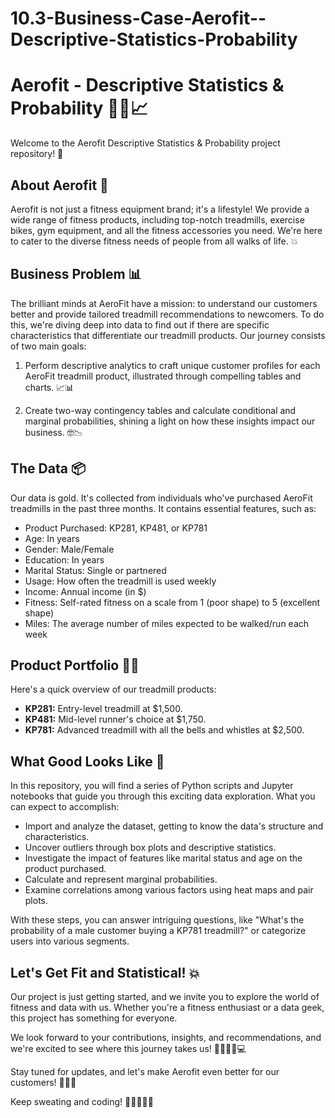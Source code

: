 # 10.3-Business-Case-Aerofit--Descriptive-Statistics-Probability

# Aerofit - Descriptive Statistics & Probability 🏋️‍♀️📈

Welcome to the Aerofit Descriptive Statistics & Probability project repository! 🚀

## About Aerofit 💪

Aerofit is not just a fitness equipment brand; it's a lifestyle! We provide a wide range of fitness products, including top-notch treadmills, exercise bikes, gym equipment, and all the fitness accessories you need. We're here to cater to the diverse fitness needs of people from all walks of life. 💥

## Business Problem 📊

The brilliant minds at AeroFit have a mission: to understand our customers better and provide tailored treadmill recommendations to newcomers. To do this, we're diving deep into data to find out if there are specific characteristics that differentiate our treadmill products. Our journey consists of two main goals:

1. Perform descriptive analytics to craft unique customer profiles for each AeroFit treadmill product, illustrated through compelling tables and charts. 📈📊

2. Create two-way contingency tables and calculate conditional and marginal probabilities, shining a light on how these insights impact our business. 🤓📉

## The Data 📦

Our data is gold. It's collected from individuals who've purchased AeroFit treadmills in the past three months. It contains essential features, such as:

- Product Purchased: KP281, KP481, or KP781
- Age: In years
- Gender: Male/Female
- Education: In years
- Marital Status: Single or partnered
- Usage: How often the treadmill is used weekly
- Income: Annual income (in $)
- Fitness: Self-rated fitness on a scale from 1 (poor shape) to 5 (excellent shape)
- Miles: The average number of miles expected to be walked/run each week

## Product Portfolio 🏃‍♂️

Here's a quick overview of our treadmill products:

- **KP281:** Entry-level treadmill at $1,500.
- **KP481:** Mid-level runner's choice at $1,750.
- **KP781:** Advanced treadmill with all the bells and whistles at $2,500.

## What Good Looks Like 🌟

In this repository, you will find a series of Python scripts and Jupyter notebooks that guide you through this exciting data exploration. What you can expect to accomplish:

- Import and analyze the dataset, getting to know the data's structure and characteristics.
- Uncover outliers through box plots and descriptive statistics.
- Investigate the impact of features like marital status and age on the product purchased.
- Calculate and represent marginal probabilities.
- Examine correlations among various factors using heat maps and pair plots.

With these steps, you can answer intriguing questions, like "What's the probability of a male customer buying a KP781 treadmill?" or categorize users into various segments.

## Let's Get Fit and Statistical! 💥

Our project is just getting started, and we invite you to explore the world of fitness and data with us. Whether you're a fitness enthusiast or a data geek, this project has something for everyone. 

We look forward to your contributions, insights, and recommendations, and we're excited to see where this journey takes us! 🚴‍♀️🏃‍♀️💻

Stay tuned for updates, and let's make Aerofit even better for our customers! 🌟🤸‍♂️

Keep sweating and coding! 💪👩‍💻👨‍💻
